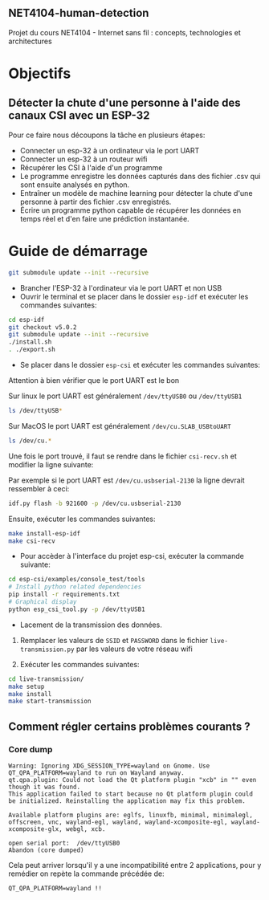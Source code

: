 ## NET4104-human-detection

Projet du cours NET4104 - Internet sans fil : concepts, technologies et architectures

# Objectifs

## Détecter la chute d'une personne à l'aide des canaux CSI avec un ESP-32

Pour ce faire nous découpons la tâche en plusieurs étapes:

* Connecter un esp-32 à un ordinateur via le port UART
* Connecter un esp-32 à un routeur wifi
* Récupérer les CSI à l'aide d'un programme
* Le programme enregistre les données capturés dans des fichier .csv qui sont ensuite analysés en python.
* Entraîner un modèle de machine learning pour détecter la chute d'une personne à partir des fichier .csv enregistrés.
* Écrire un programme python capable de récupérer les données en temps réel et d'en faire une prédiction instantanée.



# Guide de démarrage

```bash
git submodule update --init --recursive
```

* Brancher l'ESP-32 à l'ordinateur via le port UART et non USB
* Ouvrir le terminal et se placer dans le dossier `esp-idf` et exécuter les commandes suivantes:

```bash
cd esp-idf
git checkout v5.0.2
git submodule update --init --recursive
./install.sh
. ./export.sh
```

* Se placer dans le dossier `esp-csi` et exécuter les commandes suivantes:

Attention à bien vérifier que le port UART est le bon

Sur linux le port UART est généralement `/dev/ttyUSB0` ou `/dev/ttyUSB1`
```bash
ls /dev/ttyUSB*
```

Sur MacOS le port UART est généralement `/dev/cu.SLAB_USBtoUART`
```bash
ls /dev/cu.*
```
Une fois le port trouvé, il faut se rendre dans le fichier `csi-recv.sh` et modifier la ligne suivante:

Par exemple si le port UART est `/dev/cu.usbserial-2130` la ligne devrait ressembler à ceci:

```bash
idf.py flash -b 921600 -p /dev/cu.usbserial-2130
```
Ensuite, exécuter les commandes suivantes:

```bash
make install-esp-idf
make csi-recv
```

* Pour accèder à l'interface du projet esp-csi, exécuter la commande suivante:

```bash
cd esp-csi/examples/console_test/tools
# Install python related dependencies
pip install -r requirements.txt
# Graphical display
python esp_csi_tool.py -p /dev/ttyUSB1
```

* Lacement de la transmission des données.

1. Remplacer les valeurs de `SSID` et `PASSWORD` dans le fichier `live-transmission.py` par les valeurs de votre réseau wifi

2. Exécuter les commandes suivantes:

```bash
cd live-transmission/
make setup
make install
make start-transmission
```

## Comment régler certains problèmes courants ?

### Core dump

    Warning: Ignoring XDG_SESSION_TYPE=wayland on Gnome. Use QT_QPA_PLATFORM=wayland to run on Wayland anyway.
    qt.qpa.plugin: Could not load the Qt platform plugin "xcb" in "" even though it was found.
    This application failed to start because no Qt platform plugin could be initialized. Reinstalling the application may fix this problem.

    Available platform plugins are: eglfs, linuxfb, minimal, minimalegl, offscreen, vnc, wayland-egl, wayland, wayland-xcomposite-egl, wayland-xcomposite-glx, webgl, xcb.

    open serial port:  /dev/ttyUSB0
    Abandon (core dumped)

Cela peut arriver lorsqu'il y a une incompatibilité entre 2 applications, pour y remédier on repète la commande précédée de:

    QT_QPA_PLATFORM=wayland !!



